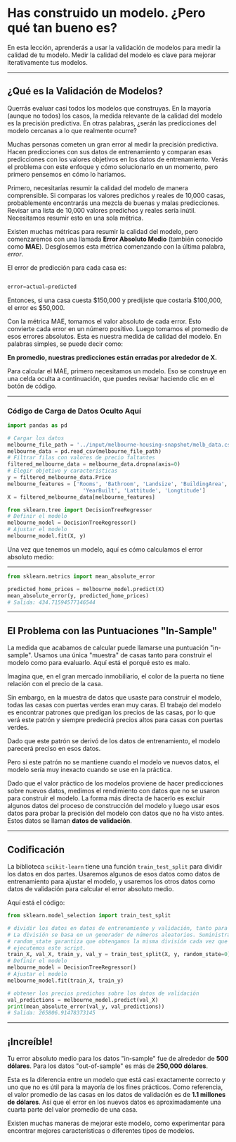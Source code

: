 # Has construido un modelo. ¿Pero qué tan bueno es?

En esta lección, aprenderás a usar la validación de modelos para medir la calidad de tu modelo. Medir la calidad del modelo es clave para mejorar iterativamente tus modelos.

---

## ¿Qué es la Validación de Modelos?

Querrás evaluar casi todos los modelos que construyas. En la mayoría (aunque no todos) los casos, la medida relevante de la calidad del modelo es la precisión predictiva. En otras palabras, ¿serán las predicciones del modelo cercanas a lo que realmente ocurre?

Muchas personas cometen un gran error al medir la precisión predictiva. Hacen predicciones con sus datos de entrenamiento y comparan esas predicciones con los valores objetivos en los datos de entrenamiento. Verás el problema con este enfoque y cómo solucionarlo en un momento, pero primero pensemos en cómo lo haríamos.

Primero, necesitarías resumir la calidad del modelo de manera comprensible. Si comparas los valores predichos y reales de 10,000 casas, probablemente encontrarás una mezcla de buenas y malas predicciones. Revisar una lista de 10,000 valores predichos y reales sería inútil. Necesitamos resumir esto en una sola métrica.

Existen muchas métricas para resumir la calidad del modelo, pero comenzaremos con una llamada **Error Absoluto Medio** (también conocido como **MAE**). Desglosemos esta métrica comenzando con la última palabra, *error*.

El error de predicción para cada casa es:

```python

error=actual−predicted

```

Entonces, si una casa cuesta $150,000 y predijiste que costaría $100,000, el error es $50,000.

Con la métrica MAE, tomamos el valor absoluto de cada error. Esto convierte cada error en un número positivo. Luego tomamos el promedio de esos errores absolutos. Esta es nuestra medida de calidad del modelo. En palabras simples, se puede decir como:

**En promedio, nuestras predicciones están erradas por alrededor de X.**

Para calcular el MAE, primero necesitamos un modelo. Eso se construye en una celda oculta a continuación, que puedes revisar haciendo clic en el botón de código.

---

### Código de Carga de Datos Oculto Aquí

```python
import pandas as pd

# Cargar los datos
melbourne_file_path = '../input/melbourne-housing-snapshot/melb_data.csv'
melbourne_data = pd.read_csv(melbourne_file_path)
# Filtrar filas con valores de precio faltantes
filtered_melbourne_data = melbourne_data.dropna(axis=0)
# Elegir objetivo y características
y = filtered_melbourne_data.Price
melbourne_features = ['Rooms', 'Bathroom', 'Landsize', 'BuildingArea',
                        'YearBuilt', 'Lattitude', 'Longtitude']
X = filtered_melbourne_data[melbourne_features]

from sklearn.tree import DecisionTreeRegressor
# Definir el modelo
melbourne_model = DecisionTreeRegressor()
# Ajustar el modelo
melbourne_model.fit(X, y)
```

Una vez que tenemos un modelo, aquí es cómo calculamos el error absoluto medio:

---

```python
from sklearn.metrics import mean_absolute_error

predicted_home_prices = melbourne_model.predict(X)
mean_absolute_error(y, predicted_home_prices)
# Salida: 434.71594577146544
```

---

## El Problema con las Puntuaciones "In-Sample"

La medida que acabamos de calcular puede llamarse una puntuación "in-sample". Usamos una única "muestra" de casas tanto para construir el modelo como para evaluarlo. Aquí está el porqué esto es malo.

Imagina que, en el gran mercado inmobiliario, el color de la puerta no tiene relación con el precio de la casa.

Sin embargo, en la muestra de datos que usaste para construir el modelo, todas las casas con puertas verdes eran muy caras. El trabajo del modelo es encontrar patrones que predigan los precios de las casas, por lo que verá este patrón y siempre predecirá precios altos para casas con puertas verdes.

Dado que este patrón se derivó de los datos de entrenamiento, el modelo parecerá preciso en esos datos.

Pero si este patrón no se mantiene cuando el modelo ve nuevos datos, el modelo sería muy inexacto cuando se use en la práctica.

Dado que el valor práctico de los modelos proviene de hacer predicciones sobre nuevos datos, medimos el rendimiento con datos que no se usaron para construir el modelo. La forma más directa de hacerlo es excluir algunos datos del proceso de construcción del modelo y luego usar esos datos para probar la precisión del modelo con datos que no ha visto antes. Estos datos se llaman **datos de validación**.

---

## Codificación

La biblioteca `scikit-learn` tiene una función `train_test_split` para dividir los datos en dos partes. Usaremos algunos de esos datos como datos de entrenamiento para ajustar el modelo, y usaremos los otros datos como datos de validación para calcular el error absoluto medio.

Aquí está el código:

```python
from sklearn.model_selection import train_test_split

# dividir los datos en datos de entrenamiento y validación, tanto para características como para el objetivo
# La división se basa en un generador de números aleatorios. Suministrar un valor numérico al argumento
# random_state garantiza que obtengamos la misma división cada vez que
# ejecutemos este script.
train_X, val_X, train_y, val_y = train_test_split(X, y, random_state=0)
# Definir el modelo
melbourne_model = DecisionTreeRegressor()
# Ajustar el modelo
melbourne_model.fit(train_X, train_y)

# obtener los precios predichos sobre los datos de validación
val_predictions = melbourne_model.predict(val_X)
print(mean_absolute_error(val_y, val_predictions))
# Salida: 265806.91478373145
```

---

## ¡Increíble!

Tu error absoluto medio para los datos "in-sample" fue de alrededor de **500 dólares**. Para los datos "out-of-sample" es más de **250,000 dólares**.

Esta es la diferencia entre un modelo que está casi exactamente correcto y uno que no es útil para la mayoría de los fines prácticos. Como referencia, el valor promedio de las casas en los datos de validación es de **1.1 millones de dólares**. Así que el error en los nuevos datos es aproximadamente una cuarta parte del valor promedio de una casa.

Existen muchas maneras de mejorar este modelo, como experimentar para encontrar mejores características o diferentes tipos de modelos.
